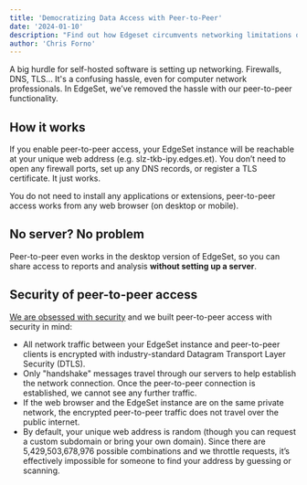 ```yaml
---
title: 'Democratizing Data Access with Peer-to-Peer'
date: '2024-01-10'
description: "Find out how Edgeset circumvents networking limitations of self-hosted solutions."
author: 'Chris Forno'
---
```


A big hurdle for self-hosted software is setting up networking. Firewalls, DNS, TLS… It's a confusing hassle, even for computer network professionals. In EdgeSet, we’ve removed the hassle with our peer-to-peer functionality.


## How it works

If you enable peer-to-peer access, your EdgeSet instance will be reachable at your unique web address (e.g. slz-tkb-ipy.edges.et). You don’t need to open any firewall ports, set up any DNS records, or register a TLS certificate. It just works.

You do not need to install any applications or extensions, peer-to-peer access works from any web browser (on desktop or mobile).


## No server? No problem


Peer-to-peer even works in the desktop version of EdgeSet, so you can share access to reports and analysis **without setting up a server**.

## Security of peer-to-peer access

[We are obsessed with security](our-obsession-with-security) and we built peer-to-peer access with security in mind:

- All network traffic between your EdgeSet instance and peer-to-peer clients is encrypted with industry-standard Datagram Transport Layer Security (DTLS).
- Only "handshake" messages travel through our servers to help establish the network connection. Once the peer-to-peer connection is established, we cannot see any further traffic.
- If the web browser and the EdgeSet instance are on the same private network, the encrypted peer-to-peer traffic does not travel over the public internet.
- By default, your unique web address is random (though you can request a custom subdomain or bring your own domain). Since there are 5,429,503,678,976 possible combinations and we throttle requests, it’s effectively impossible for someone to find your address by guessing or scanning.
